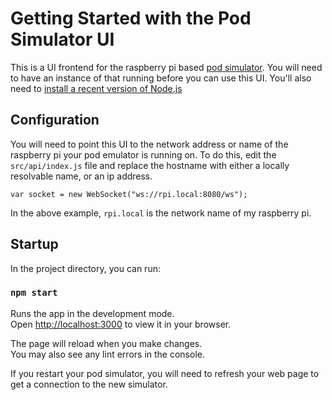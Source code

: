 # Getting Started with the Pod Simulator UI

This is a UI frontend for the raspberry pi based [pod simulator](https://github.com/LoopKit/pod). You will need to have an instance of that running before you can use this UI. You'll also need to [install a recent version of Node.js](https://docs.npmjs.com/downloading-and-installing-node-js-and-npm)

## Configuration

You will need to point this UI to the network address or name of the raspberry pi your pod emulator is running on. To do this, edit the `src/api/index.js` file and replace the hostname with either a locally resolvable name, or an ip address.

```
var socket = new WebSocket("ws://rpi.local:8080/ws");
```

In the above example, `rpi.local` is the network name of my raspberry pi.

## Startup

In the project directory, you can run:

### `npm start`

Runs the app in the development mode.\
Open [http://localhost:3000](http://localhost:3000) to view it in your browser.

The page will reload when you make changes.\
You may also see any lint errors in the console.

If you restart your pod simulator, you will need to refresh your web page to get a connection to the new simulator.
